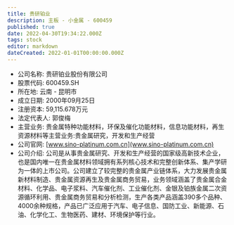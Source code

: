 ```yaml
---
title: 贵研铂业
description: 主板 - 小金属 - 600459
published: true
date: 2022-04-30T19:34:22.000Z
tags: stock
editor: markdown
dateCreated: 2022-01-01T00:00:00.000Z
---
```


- 公司名称: 贵研铂业股份有限公司
- 股票代码: 600459.SH
- 所在地: 云南 - 昆明市
- 成立日期: 2000年09月25日
- 注册资本: 59,115.678万元
- 法定代表人: 郭俊梅
- 主营业务: 贵金属特种功能材料，环保及催化功能材料，信息功能材料，再生资源材料等主营业务:贵金属研究，开发和生产经营
- 公司官网: [www.sino-platinum.com.cn](www.sino-platinum.com.cn)
- 公司介绍: 公司是从事贵金属研究、开发和生产经营的国家级高新技术企业，也是国内唯一在贵金属材料领域拥有系列核心技术和完整创新体系、集产学研为一体的上市公司。公司建立了较完整的贵金属产业链体系，大力发展贵金属新材料制造、贵金属资源再生及贵金属商务贸易，业务领域涵盖了贵金属合金材料、化学品、电子浆料、汽车催化剂、工业催化剂、金银及铂族金属二次资源循环利用、贵金属商务贸易和分析检测，生产各类产品涵盖390多个品种、4000余种规格，产品已广泛应用于汽车、电子信息、国防工业、新能源、石油、化学化工、生物医药、建材、环境保护等行业。


